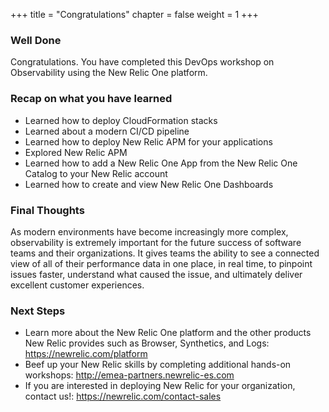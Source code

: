 +++
title = "Congratulations"
chapter = false
weight = 1
+++

### Well Done

Congratulations.  You have completed this DevOps workshop on Observability using the New Relic One platform.

### Recap on what you have learned
- Learned how to deploy CloudFormation stacks
- Learned about a modern CI/CD pipeline 
- Learned how to deploy New Relic APM for your applications
- Explored New Relic APM
- Learned how to add a New Relic One App from the New Relic One Catalog to your New Relic account
- Learned how to create and view New Relic One Dashboards

### Final Thoughts
As modern environments have become increasingly more complex, observability is extremely important for the future success of software teams and their organizations. It gives teams the ability to see a connected view of all of their performance data in one place, in real time, to pinpoint issues faster, understand what caused the issue, and ultimately deliver excellent customer experiences.

### Next Steps
 - Learn more about the New Relic One platform and the other products New Relic provides such as Browser, Synthetics, and Logs: https://newrelic.com/platform
 - Beef up your New Relic skills by completing additional hands-on workshops:  http://emea-partners.newrelic-es.com
 - If you are interested in deploying New Relic for your organization, contact us!: https://newrelic.com/contact-sales
